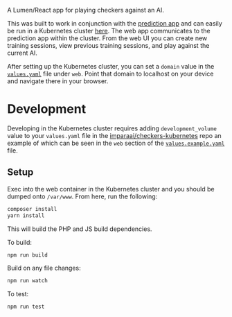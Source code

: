 A Lumen/React app for playing checkers against an AI.

This was built to work in conjunction with the [prediction app](https://github.com/ImparaAI/checkers-prediction) and can easily be run in a Kubernetes cluster [here](https://github.com/ImparaAI/checkers-kubernetes). The web app communicates to the prediction app within the cluster. From the web UI you can create new training sessions, view previous training sessions, and play against the current AI.

After setting up the Kubernetes cluster, you can set a `domain` value in the [`values.yaml`](https://github.com/ImparaAI/checkers-kubernetes/blob/master/values.example.yaml) file under `web`. Point that domain to localhost on your device and navigate there in your browser.

# Development

Developing in the Kubernetes cluster requires adding  `development_volume` value to your `values.yaml` file in the [imparaai/checkers-kubernetes](https://github.com/ImparaAI/checkers-kubernetes) repo an example of which can be seen in the `web` section of the [`values.example.yaml`](https://github.com/ImparaAI/checkers-kubernetes/blob/master/values.example.yaml) file.

## Setup

Exec into the web container in the Kubernetes cluster and you should be dumped onto `/var/www`. From here, run the following:

```bash
composer install
yarn install
```

This will build the PHP and JS build dependencies.

To build:

```bash
npm run build
```

Build on any file changes:

```bash
npm run watch
```

To test:

```bash
npm run test
```
